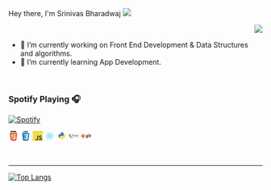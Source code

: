 Hey there, I'm Srinivas Bharadwaj <img src="https://media.giphy.com/media/hvRJCLFzcasrR4ia7z/giphy.gif" width="25px">
<!--
**srini1212/srini1212** is a ✨ _special_ ✨ repository because its `README.md` (this file) appears on your GitHub profile.
Here are some ideas to get you started: -->

<img align="right" src="https://i.pinimg.com/originals/18/a4/94/18a4949fc9c8067172d3b96e302e7097.gif" height="250"/>
<br/>


- 🔭 I’m currently working on Front End Development & Data Structures and algorithms. 
- 🌱 I’m currently learning App Development.

<br />


 
### Spotify Playing 🎧

[![Spotify](https://now-playing-srini1212.vercel.app/api/spotify)](https://open.spotify.com/user/f30envtd5f5si5ejt7ub4bhg6)





<p>

<code><img height="20" src="https://raw.githubusercontent.com/github/explore/80688e429a7d4ef2fca1e82350fe8e3517d3494d/topics/html/html.png"></code>
<code><img height="20" src="https://raw.githubusercontent.com/github/explore/80688e429a7d4ef2fca1e82350fe8e3517d3494d/topics/css/css.png"></code> 
<code><img height="20" src="https://raw.githubusercontent.com/github/explore/80688e429a7d4ef2fca1e82350fe8e3517d3494d/topics/javascript/javascript.png"></code>
<code><img height="20" src="https://raw.githubusercontent.com/github/explore/80688e429a7d4ef2fca1e82350fe8e3517d3494d/topics/react/react.png"></code> 
<code><img height="20" src="https://raw.githubusercontent.com/github/explore/80688e429a7d4ef2fca1e82350fe8e3517d3494d/topics/python/python.png"></code>
<code><img height="20" src="https://raw.githubusercontent.com/github/explore/80688e429a7d4ef2fca1e82350fe8e3517d3494d/topics/flask/flask.png"></code>
<code><img height="20" src="https://raw.githubusercontent.com/github/explore/80688e429a7d4ef2fca1e82350fe8e3517d3494d/topics/git/git.png"></code>
 
</p>

<br>

---




[![Top Langs](https://github-readme-stats.vercel.app/api/top-langs/?username=srini1212&layout=compact)](https://github.com/srini1212/github-readme-stats)





 
 







